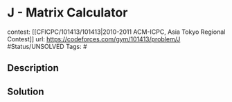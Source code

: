 # J - Matrix Calculator

contest: [[CFICPC/101413/101413|2010-2011 ACM-ICPC, Asia Tokyo Regional Contest]]
url: https://codeforces.com/gym/101413/problem/J
#Status/UNSOLVED
Tags: #

## Description

## Solution

